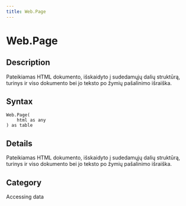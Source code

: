 ```yaml
---
title: Web.Page
---
```


# Web.Page


## Description

Pateikiamas HTML dokumento, išskaidyto į sudedamųjų dalių struktūrą, turinys ir viso dokumento bei jo teksto po žymių pašalinimo išraiška.


## Syntax

```powerquery
Web.Page(
    html as any
) as table
```


## Details

Pateikiamas HTML dokumento, išskaidyto į sudedamųjų dalių struktūrą, turinys ir viso dokumento bei jo teksto po žymių pašalinimo išraiška.



## Category
Accessing data
